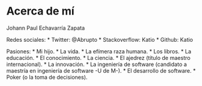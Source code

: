 # Acerca de mí

Johann Paul Echavarría Zapata

Redes sociales:
    * Twitter: @Abrupto
    * Stackoverflow: Katio
    * Github: Katio

Pasiones:
    * Mi hijo.
    * La vida.
    * La efímera raza humana.
    * Los libros.
    * La educación.
    * El conocimiento.
    * La ciencia.
    * El ajedrez (título de maestro internacional).
    * La innovación.
    * La ingeniería de software (candidato a maestría en ingeniería de software -U de M-).
    * El desarrollo de software.
    * Poker (o la toma de decisiones).
